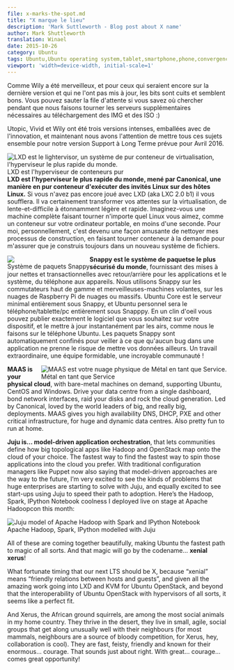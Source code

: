 ```yaml
---
file: x-marks-the-spot.md
title: "X marque le lieu"
description: 'Mark Suttleworth - Blog post about X name'
author: Mark Shuttleworth
translation: Winael
date: 2015-10-26
category: Ubuntu
tags: Ubuntu,Ubuntu operating system,tablet,smartphone,phone,convergence,lxc,lxd,Snappy,MaaS,Juju,Xenial Xerus,16.04 LTS
viewport: 'width=device-width, initial-scale=1'
---
```


<meta http-equiv='Content-Type' content='text/html; charset=utf-8' />

<!-- lang: EN
What a great Wily it’s been, and for those of you who live on the latest release and haven’t already updated, the bits are baked and looking great. You can jump the queue if you know where to look while we spin up the extra servers needed for IMG and ISO downloads :)
-->

Comme Wily a été merveilleux, et pour ceux qui seraient encore sur la dernière version et qui ne l'ont pas mis à jour, les bits sont cuits et semblent bons. Vous pouvez sauter la file d'attente si vous savez où chercher pendant que nous faisons tourner les serveurs supplémentaires nécessaires au téléchargement des IMG et des ISO :)

<!-- lang: EN
Utopic, Vivid and Wily have been three intense releases, packed with innovation, and now we intend to bring all of those threads together for our Long Term Support release due out in April 2016.
-->

Utopic, Vivid et Wily ont été trois versions intenses, emballées avec de l'innovation, et maintenant nous avons l'attention de mettre tous ces sujets ensemble pour notre version Support à Long Terme prévue pour Avril 2016.

<div id="LXD-is-the-pure-container-hypervisor" style="float: right;">
  <!--lang: EN
  <img src="http://assets.ubuntu.com/sites/ubuntu/1533/u/img/homepage/lxd_takeover.png" alt="LXD is the lightervisor, a pure-container virtualisation system, the world's fastest hypervisor." style="max-width:100%;display: block;" />
  LXD is the pure container hypervisor
  -->
  <img src="http://assets.ubuntu.com/sites/ubuntu/1533/u/img/homepage/lxd_takeover.png" alt="LXD est le lightervisor, un système de pur conteneur de virtualisation, l'hyperviseur le plus rapide du monde." style="max-width:100%;display: block;" />
  LXD est l'hyperviseur de conteneurs pur
</div>

<!-- lang: EN
**LXD is the world’s fastest hypervisor, led by Canonical, a pure-container way to run Linux guests on Linux hosts.** If you haven’t yet played with LXD (a.k.a LXC 2.0-b1) it will blow you away.  It will certainly transform your expectations of virtualisation, from slow-and-hard to amazingly light and fast. Imagine getting a full machine running any Linux you like, as a container on your laptop, in less than a second. For me, personally, it has become a fun way to clean up my build processes, spinning up a container on demand to make sure I always build in a fresh filesystem.
-->

**LXD est l'hyperviseur le plus rapide du monde, mené par Canonical, une manière en pur conteneur d'exécuter des invités Linux sur des hôtes Linux.** Si vous n'avez pas encore joué avec LXD (aka LXC 2.0 b1) il vous soufflera. Il va certainement transformer vos attentes sur la virtualisation, de lente-et-difficile à étonnamment légère et rapide. Imaginez-vous une machine complète faisant tourner n'importe quel Linux vous aimez, comme un conteneur sur votre ordinateur portable, en moins d'une seconde. Pour moi, personnellement, c'est devenu une façon amusante de nettoyer mes processus de construction, en faisant tourner conteneur à la demande pour m'assurer que je construis toujours dans un nouveau système de fichiers.

<div id="snappy-packaging-system" style="float: left;">
<!-- lang: EN
  <img src="https://assets.ubuntu.com/sites/ubuntu/1253/u/img/cloud/tools/snappy/snappy.png" alt"Snappy packages have transactional updates with rollback." style="max-width:100%;display: block;" />
Snappy Packaging System
-->
  <img src="https://assets.ubuntu.com/sites/ubuntu/1253/u/img/cloud/tools/snappy/snappy.png" alt"Les paquets Snappy ont des mise à jour transactionelles avec retour/arrière." style="max-width:100%;display: block;" />
Système de paquets Snappy
</div>

<!-- lang: EN
**Snappy is the world’s most secure packaging system**, delivering crisp and transaction updates with rollback for both applications and the system, from phone to appliance. We’re using snappy on high-end switches and flying wonder-machines, on raspberry pi’s and massive clouds. Ubuntu Core is the all-snappy minimal server, and Ubuntu Personal will be the all-snappy phone / tablet / pc. With a snap you get to publish exactly the software you want to your device, and update it instantly over the air, just like we do the Ubuntu Phone. Snappy packages are automatically confined to ensure that a bug in one app doesn’t put your data elsewhere at risk. Amazing work, amazing team, amazing community!
-->

**Snappy est le système de paquetse le plus sécurisé du monde**, fournissant des mises à jour nettes et transactionnelles avec retour/arrière pour les applications et le système, du téléphone aux appareils. Nous utilisons Snappy sur les commutateurs haut de gamme et merveilleuses-machines volantes, sur les nuages de Raspberry Pi de nuages ou massifs. Ubuntu Core est le serveur minimal entièrement sous Snappy, et Ubuntu personnel sera le téléphone/tablette/pc entièrement sous Snapppy. En un clin d'oeil vous pouvez publier exactement le logiciel que vous souhaitez sur votre dispositif, et le mettre à jour instantanément par les airs, comme nous le faisons sur le téléphone Ubuntu. Les paquets Snappy sont automatiquement confinés pour veiller à ce que qu'aucun bug dans une application ne prenne le risque de mettre vos données ailleurs. Un travail extraordinaire, une équipe formidable, une incroyable communauté !

<div id="metal-as-a-service" style="float: right;">
<!-- lang: EN
  <img src="http://maas.ubuntu.com/wp-content/uploads/2013/01/maas-logo.png" alt="MAAS is your physical cloud
Metal as a Service." style="max-width:100%;display: block;" />
Metal as a Service
-->
  <img src="http://maas.ubuntu.com/wp-content/uploads/2013/01/maas-logo.png" alt="MAAS est votre nuage physique de Métal en tant que Service." style="max-width:100%;display: block;" />
Métal en tant que Service
</div>

**MAAS is your physical cloud**, with bare-metal machines on demand, supporting Ubuntu, CentOS and Windows. Drive your data centre from a single dashboard, bond network interfaces, raid your disks and rock the cloud generation. Led by Canonical, loved by the world leaders of big, and really big, deployments. MAAS gives you high availability DNS, DHCP, PXE and other critical infrastructure, for huge and dynamic data centres. Also pretty fun to run at home.

**Juju is… model-driven application orchestration**, that lets communities define how big topological apps like Hadoop and OpenStack map onto the cloud of your choice. The fastest way to find the fastest way to spin those applications into the cloud you prefer. With traditional configuration managers like Puppet now also saying that model-driven approaches are the way to the future, I’m very excited to see the kinds of problems that huge enterprises are starting to solve with Juju, and equally excited to see start-ups using Juju to speed their path to adoption. Here’s the Hadoop, Spark, IPython Notebook coolness I deployed live on stage at Apache Hadoopcon this month:

<div id="apache-hadoop-spark-ipython-modelled-with-juju">
  <img src="https://www.markshuttleworth.com/wp-content/uploads/2015/10/ff6a/apache-hadoop-spark.png" alt="Juju model of Apache Hadoop with Spark and IPython Notebook" style="max-width:100%;display: block;" />
Apache Hadoop, Spark, IPython modelled with Juju
</div>

All of these are coming together beautifully, making Ubuntu the fastest path to magic of all sorts. And that magic will go by the codename… **xenial xerus**!

What fortunate timing that our next LTS should be X, because “xenial” means “friendly relations between hosts and guests”, and given all the amazing work going into LXD and KVM for Ubuntu OpenStack, and beyond that the interoperability of Ubuntu OpenStack with hypervisors of all sorts, it seems like a perfect fit.

And Xerus, the African ground squirrels, are among the most social animals in my home country. They thrive in the desert, they live in small, agile, social groups that get along unusually well with their neighbours (for most mammals, neighbours are a source of bloody competition, for Xerus, hey, collaboration is cool). They are fast, feisty, friendly and known for their enormous… courage. That sounds just about right. With great… courage… comes great opportunity!

[1]: http://assets.ubuntu.com/sites/ubuntu/1533/u/img/homepage/lxd_takeover.png
